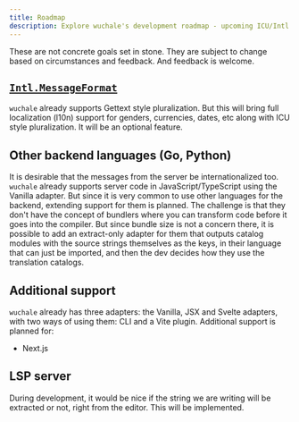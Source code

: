 ```yaml
---
title: Roadmap
description: Explore wuchale's development roadmap - upcoming ICU/Intl.MessageFormat support, backend language extraction for Go & Python, Next.js adapter, and LSP tooling.
---
```


These are not concrete goals set in stone. They are subject to change based on
circumstances and feedback. And feedback is welcome.

## [`Intl.MessageFormat`](https://formatjs.github.io/docs/intl-messageformat/)

`wuchale` already supports Gettext style pluralization. But this will bring
full localization (l10n) support for genders, currencies, dates, etc along
with ICU style pluralization. It will be an optional feature.

## Other backend languages (Go, Python)

It is desirable that the messages from the server be internationalized too.
`wuchale` already supports server code in JavaScript/TypeScript using the
Vanilla adapter. But since it is very common to use other languages for the
backend, extending support for them is planned. The challenge is that they
don't have the concept of bundlers where you can transform code before it goes
into the compiler. But since bundle size is not a concern there, it is possible
to add an extract-only adapter for them that outputs catalog modules with the
source strings themselves as the keys, in their language that can just be
imported, and then the dev decides how they use the translation catalogs.

## Additional support

`wuchale` already has three adapters: the Vanilla, JSX and Svelte adapters,
with two ways of using them: CLI and a Vite plugin. Additional support is
planned for:

- Next.js

## LSP server

During development, it would be nice if the string we are writing will be extracted
or not, right from the editor. This will be implemented.
